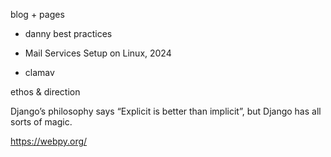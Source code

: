 blog + pages

- danny best practices

- Mail Services Setup on Linux, 2024

- clamav

ethos & direction

Django’s philosophy says “Explicit is better than implicit”, but Django has all sorts of magic.

https://webpy.org/
